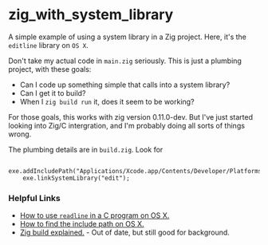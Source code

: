 # zig_with_system_library

A simple example of using a system library in a Zig project. Here, it's the `editline` library on `OS X`.

Don't take my actual code in `main.zig` seriously. This is just a plumbing project, with these goals:

* Can I code up something simple that calls into a system library?
* Can I get it to build?
* When I `zig build run` it, does it seem to be working?

For those goals, this works with zig version 0.11.0-dev. But I've just started looking into Zig/C intergration, and I'm probably doing all sorts of things wrong.

The plumbing details are in `build.zig`. Look for

```zig
 exe.addIncludePath("Applications/Xcode.app/Contents/Developer/Platforms/MacOSX.platform/Developer/SDKs/MacOSX.sdk/usr/include");
    exe.linkSystemLibrary("edit");
```

### Helpful Links

* [How to use `readline` in a C program on OS X.](https://buildyourownlisp.com/chapter4_interactive_prompt#read_evaluate_print)
* [How to find the include path on OS X.](https://andreasfertig.blog/2021/02/clang-and-gcc-on-macos-catalina-finding-the-include-paths/)
* [Zig build explained.](https://zig.news/xq/zig-build-explained-part-2-1850) - Out of date, but still good for background.
